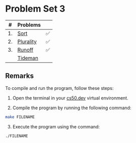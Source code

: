 # Problem Set 3

| #  | Problems                                                         |                    |
|----|------------------------------------------------------------------|:------------------:|
| 1. | [Sort](https://cs50.harvard.edu/x/2024/psets/3/sort/)            | :white_check_mark: |
| 2. | [Plurality](https://cs50.harvard.edu/x/2024/psets/3/plurality/)  | :white_check_mark: |
| 3. | [Runoff](https://cs50.harvard.edu/x/2024/psets/3/runoff/)        | :white_check_mark: |
|    | [Tideman](https://cs50.harvard.edu/x/2024/psets/3/tideman/)      |                    |


## Remarks

To compile and run the program, follow these steps:

1. Open the terminal in your [cs50.dev](https://cs50.dev/) virtual environment.

2. Compile the program by running the following command:
```bash
make FILENAME
```

3. Execute the program using the command:
```bash
./FILENAME
```
